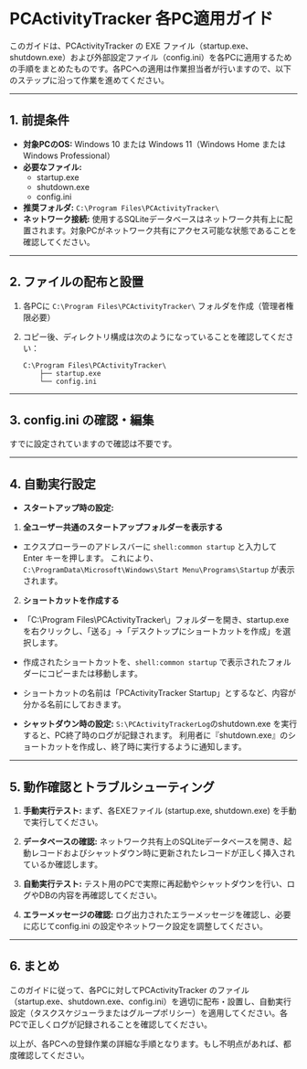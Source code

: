 # PCActivityTracker 各PC適用ガイド

このガイドは、PCActivityTracker の EXE ファイル（startup.exe、shutdown.exe）および外部設定ファイル（config.ini）を各PCに適用するための手順をまとめたものです。各PCへの適用は作業担当者が行いますので、以下のステップに沿って作業を進めてください。

---

## 1. 前提条件

- **対象PCのOS:**
  Windows 10 または Windows 11（Windows Home または Windows Professional）
- **必要なファイル:**
  - startup.exe
  - shutdown.exe
  - config.ini
- **推奨フォルダ:**
  `C:\Program Files\PCActivityTracker\`
- **ネットワーク接続:**
  使用するSQLiteデータベースはネットワーク共有上に配置されます。対象PCがネットワーク共有にアクセス可能な状態であることを確認してください。

---

## 2. ファイルの配布と設置

1. 各PCに `C:\Program Files\PCActivityTracker\` フォルダを作成（管理者権限必要）

2. コピー後、ディレクトリ構成は次のようになっていることを確認してください：

   ```
   C:\Program Files\PCActivityTracker\
       ├── startup.exe
       └── config.ini
   ```

---

## 3. config.ini の確認・編集
   すでに設定されていますので確認は不要です。

---

## 4. 自動実行設定

- **スタートアップ時の設定:**

1. **全ユーザー共通のスタートアップフォルダーを表示する**
- エクスプローラーのアドレスバーに `shell:common startup` と入力して Enter キーを押します。
  これにより、`C:\ProgramData\Microsoft\Windows\Start Menu\Programs\Startup` が表示されます。

2. **ショートカットを作成する**
- 「C:\Program Files\PCActivityTracker\」フォルダーを開き、startup.exe を右クリックし、「送る」→「デスクトップにショートカットを作成」を選択します。
- 作成されたショートカットを、`shell:common startup` で表示されたフォルダーにコピーまたは移動します。
- ショートカットの名前は「PCActivityTracker Startup」とするなど、内容が分かる名前にしておきます。


- **シャットダウン時の設定:**
   `S:\PCActivityTrackerLog`のshutdown.exe を実行すると、PC終了時のログが記録されます。
   利用者に『shutdown.exe』のショートカットを作成し、終了時に実行するように通知します。

---

## 5. 動作確認とトラブルシューティング

1. **手動実行テスト:**
   まず、各EXEファイル (startup.exe, shutdown.exe) を手動で実行してください。

2. **データベースの確認:**
   ネットワーク共有上のSQLiteデータベースを開き、起動レコードおよびシャットダウン時に更新されたレコードが正しく挿入されているか確認します。

3. **自動実行テスト:**
   テスト用のPCで実際に再起動やシャットダウンを行い、ログやDBの内容を再確認してください。

4. **エラーメッセージの確認:**
   ログ出力されたエラーメッセージを確認し、必要に応じてconfig.ini の設定やネットワーク設定を調整してください。

---

## 6. まとめ

このガイドに従って、各PCに対してPCActivityTracker のファイル（startup.exe、shutdown.exe、config.ini）を適切に配布・設置し、自動実行設定（タスクスケジューラまたはグループポリシー）を適用してください。各PCで正しくログが記録されることを確認してください。

以上が、各PCへの登録作業の詳細な手順となります。もし不明点があれば、都度確認してください。